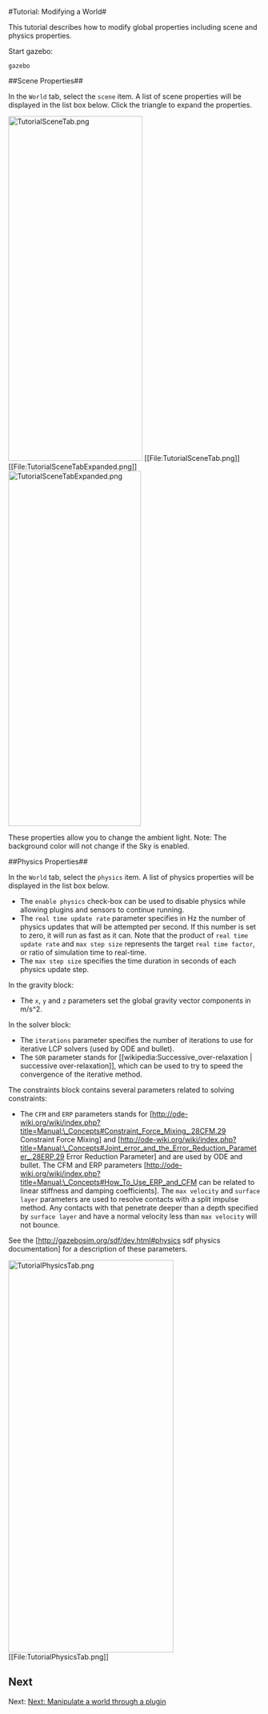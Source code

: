 #Tutorial: Modifying a World#

This tutorial describes how to modify global properties including scene and physics properties.

Start gazebo:

~~~
gazebo
~~~

##Scene Properties##

In the `World` tab, select the `scene` item. A list of scene properties will be displayed in the list box below. Click the triangle to expand the properties.

<a href="http://gazebosim.org/w/images/3/38/TutorialSceneTab.png" class="image"><img alt="TutorialSceneTab.png" src="http://gazebosim.org/w/images/3/38/TutorialSceneTab.png" width="268" height="687"></a>
[[File:TutorialSceneTab.png]] [[File:TutorialSceneTabExpanded.png]]<a href="http://gazebosim.org/w/images/d/d5/TutorialSceneTabExpanded.png" class="image"><img alt="TutorialSceneTabExpanded.png" src="http://gazebosim.org/w/images/d/d5/TutorialSceneTabExpanded.png" width="265" height="708"></a>

These properties allow you to change the ambient light. Note: The background color will not change if the Sky is enabled.



##Physics Properties##


In the `World` tab, select the `physics` item. A list of physics properties will be displayed in the list box below.

* The `enable physics` check-box can be used to disable physics while allowing plugins and sensors to continue running.
* The `real time update rate` parameter specifies in Hz the number of physics updates that will be attempted per second. If this number is set to zero, it will run as fast as it can. Note that the product of `real time update rate` and `max step size` represents the target `real time factor`, or ratio of simulation time to real-time.
* The `max step size` specifies the time duration in seconds of each physics update step.

In the gravity block:

* The `x`, `y` and `z` parameters set the global gravity vector components in m/s^2.

In the solver block:

* The `iterations` parameter specifies the number of iterations to use for iterative LCP solvers (used by ODE and bullet).
* The `SOR` parameter stands for [[wikipedia:Successive_over-relaxation | successive over-relaxation]], which can be used to try to speed the convergence of the iterative method.

The constraints block contains several parameters related to solving constraints:

* The `CFM` and `ERP` parameters stands for [http://ode-wiki.org/wiki/index.php?title=Manual:\_Concepts#Constraint_Force_Mixing_.28CFM.29 Constraint Force Mixing] and [http://ode-wiki.org/wiki/index.php?title=Manual:\_Concepts#Joint_error_and_the_Error_Reduction_Parameter_.28ERP.29 Error Reduction Parameter] and are used by ODE and bullet. The CFM and ERP parameters [http://ode-wiki.org/wiki/index.php?title=Manual:\_Concepts#How_To_Use_ERP_and_CFM can be related to linear stiffness and damping coefficients]. The `max velocity` and `surface layer` parameters are used to resolve contacts with a split impulse method. Any contacts with that penetrate deeper than a depth specified by `surface layer` and have a normal velocity less than `max velocity` will not bounce.

See the [http://gazebosim.org/sdf/dev.html#physics sdf physics documentation] for a description of these parameters.

<a href="http://gazebosim.org/w/images/a/ad/TutorialPhysicsTab.png" class="image"><img alt="TutorialPhysicsTab.png" src="http://gazebosim.org/w/images/a/ad/TutorialPhysicsTab.png" width="330" height="782"></a>
[[File:TutorialPhysicsTab.png]]

## Next

Next: [Next: Manipulate a world through a plugin](http://gazebosim.org/tutorials/?tut=plugin_world)
